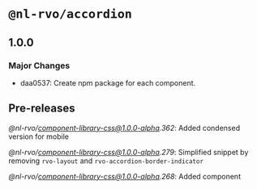 # `@nl-rvo/accordion`

## 1.0.0

### Major Changes

- daa0537: Create npm package for each component.

## Pre-releases

_@nl-rvo/component-library-css@1.0.0-alpha.362_:
Added condensed version for mobile

_@nl-rvo/component-library-css@1.0.0-alpha.279_:
Simplified snippet by removing `rvo-layout` and `rvo-accordion-border-indicator`

_@nl-rvo/component-library-css@1.0.0-alpha.268_:
Added component
